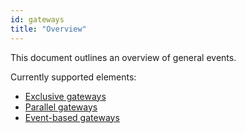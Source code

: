 ```yaml
---
id: gateways
title: "Overview"
---
```


This document outlines an overview of general events.

Currently supported elements:

* [Exclusive gateways](exclusive-gateways/exclusive-gateways.md)
* [Parallel gateways](parallel-gateways/parallel-gateways.md)
* [Event-based gateways](event-based-gateways/event-based-gateways.md)

